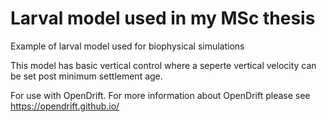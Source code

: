 # Larval model used in my MSc thesis
Example of larval model used for biophysical simulations

This model has basic vertical control where a seperte vertical velocity can be set post minimum settlement age.

For use with OpenDrift. For more information about OpenDrift please see https://opendrift.github.io/
